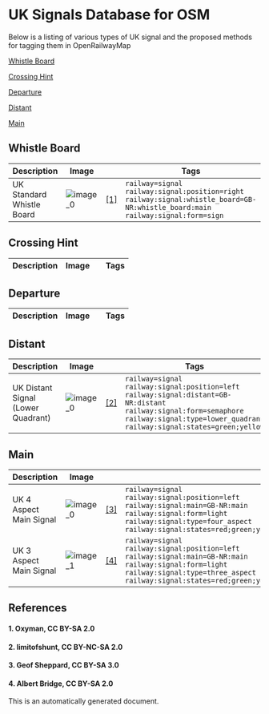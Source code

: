 # UK Signals Database for OSM
Below is a listing of various types of UK signal and the proposed methods for tagging them in OpenRailwayMap

[Whistle Board](#whistle-board)

[Crossing Hint](#crossing-hint)

[Departure](#departure)

[Distant](#distant)

[Main](#main)


## Whistle Board

| **Description** | **Image** | | **Tags** |
|---|---|---|---|
| UK Standard Whistle Board | ![image_0](https://upload.wikimedia.org/wikipedia/commons/thumb/5/53/Whistle_%28104929577%29.jpg/1600px-Whistle_%28104929577%29.jpg) |[[1]](#1-oxyman-cc-by-sa-20) | `railway=signal`</br>`railway:signal:position=right`</br>`railway:signal:whistle_board=GB-NR:whistle_board:main`</br>`railway:signal:form=sign` |

## Crossing Hint

| **Description** | **Image** | | **Tags** |
|---|---|---|---|

## Departure

| **Description** | **Image** | | **Tags** |
|---|---|---|---|

## Distant

| **Description** | **Image** | | **Tags** |
|---|---|---|---|
| UK Distant Signal (Lower Quadrant) | ![image_0](https://live.staticflickr.com/7020/6797393723_bfb1224a65_b.jpg) |[[2]](#2-limitofshunt-cc-by-nc-sa-20) | `railway=signal`</br>`railway:signal:position=left`</br>`railway:signal:distant=GB-NR:distant`</br>`railway:signal:form=semaphore`</br>`railway:signal:type=lower_quadrant`</br>`railway:signal:states=green;yellow` |

## Main

| **Description** | **Image** | | **Tags** |
|---|---|---|---|
| UK 4 Aspect Main Signal | ![image_0](https://s0.geograph.org.uk/geophotos/04/11/11/4111142_bd795404.jpg) |[[3]](#3-geof-sheppard-cc-by-sa-30) | `railway=signal`</br>`railway:signal:position=left`</br>`railway:signal:main=GB-NR:main`</br>`railway:signal:form=light`</br>`railway:signal:type=four_aspect`</br>`railway:signal:states=red;green;yellow;double_yellow;flashing_double_yellow` |
| UK 3 Aspect Main Signal | ![image_1](https://s0.geograph.org.uk/geophotos/04/11/11/4111142_bd795404.jpg) |[[4]](#4-albert-bridge-cc-by-sa-20) | `railway=signal`</br>`railway:signal:position=left`</br>`railway:signal:main=GB-NR:main`</br>`railway:signal:form=light`</br>`railway:signal:type=three_aspect`</br>`railway:signal:states=red;green;yellow` |
## References
#### 1. Oxyman, CC BY-SA 2.0
#### 2. limitofshunt, CC BY-NC-SA 2.0
#### 3. Geof Sheppard, CC BY-SA 3.0
#### 4. Albert Bridge, CC BY-SA 2.0


This is an automatically generated document.